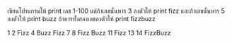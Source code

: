 เขียนโปรแกรมให้ print เลข 1-100
แต่ถ้าเลขนั้นหาร 3 ลงตัวให้ print fizz
และถ้าเลขนั้นหาร 5 ลงตัวให้ print buzz
ถ้าหารทั้งสองเลขลงตัวให้ print fizzbuzz

1
2
Fizz
4
Buzz
Fizz
7
8
Fizz
Buzz
11
Fizz
13
14
FizzBuzz